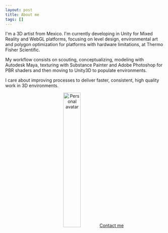 ```yaml
---
layout: post
title: About me
tags: []
---
```


I'm a 3D artist from Mexico. I'm currently developing in Unity for Mixed Reality and WebGL platforms, focusing on level design, environmental art and polygon optimization for platforms with hardware limitations, at Thermo Fisher Scientific.

My workflow consists on scouting, conceptualizing, modeling with Autodesk Maya, texturing with Substance Painter and Adobe Photoshop for PBR shaders and then moving to Unity3D to populate environments.

I care about improving processes to deliver faster, consistent, high quality work in 3D environments.

<center><img src="https://i.imgur.com/WnfQ3QR.jpg" alt="Personal avatar" width="33%"> 
<a href="mailto:hello@alejandronanga.com">Contact me</a></center>
